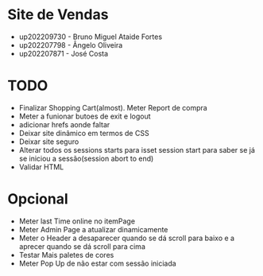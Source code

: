 
# Site de Vendas

* up202209730 - Bruno Miguel Ataide Fortes
* up202207798 - Ângelo Oliveira
* up202207871 - José Costa  


# TODO

* Finalizar Shopping Cart(almost). Meter Report de compra 
* Meter a funionar butoes de exit e logout
* adicionar hrefs aonde faltar
* Deixar site dinâmico em termos de CSS
* Deixar site seguro
* Alterar todos os sessions starts para isset session start para saber se já se iniciou a sessão(session abort to end)
* Validar HTML

# Opcional 

* Meter last Time online no itemPage
* Meter Admin Page a atualizar dinamicamente
* Meter o Header a desaparecer quando se dá scroll para baixo e a aprecer quando se dá scroll para cima
* Testar Mais paletes de cores
* Meter Pop Up de não estar com sessão iniciada